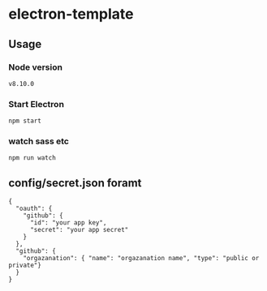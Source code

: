 # electron-template

## Usage

### Node version

```
v8.10.0
```

### Start Electron

```
npm start
```

### watch sass etc

```
npm run watch
```

## config/secret.json foramt

```
{
  "oauth": {
    "github": {
      "id": "your app key",
      "secret": "your app secret"
    }
  },
  "github": {
    "orgazanation": { "name": "orgazanation name", "type": "public or private"}
  }
}
```